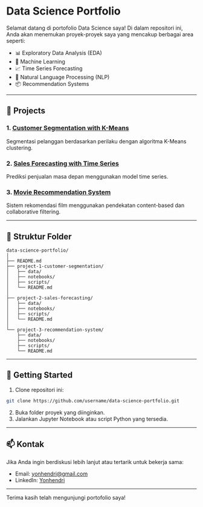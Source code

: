 # Data Science Portfolio

Selamat datang di portofolio Data Science saya! Di dalam repositori ini, Anda akan menemukan proyek-proyek saya yang mencakup berbagai area seperti:

- 📊 Exploratory Data Analysis (EDA)
- 🧠 Machine Learning
- 📈 Time Series Forecasting
- 🧾 Natural Language Processing (NLP)
- 📦 Recommendation Systems

---

## 🔬 Projects

### 1. [Customer Segmentation with K-Means](./project-1-customer-segmentation/)
Segmentasi pelanggan berdasarkan perilaku dengan algoritma K-Means clustering.

### 2. [Sales Forecasting with Time Series](./project-2-sales-forecasting/)
Prediksi penjualan masa depan menggunakan model time series.

### 3. [Movie Recommendation System](./project-3-recommendation-system/)
Sistem rekomendasi film menggunakan pendekatan content-based dan collaborative filtering.

---

## 📂 Struktur Folder

```
data-science-portfolio/
│
├── README.md
├── project-1-customer-segmentation/
│   ├── data/
│   ├── notebooks/
│   ├── scripts/
│   └── README.md
│
├── project-2-sales-forecasting/
│   ├── data/
│   ├── notebooks/
│   ├── scripts/
│   └── README.md
│
└── project-3-recommendation-system/
    ├── data/
    ├── notebooks/
    ├── scripts/
    └── README.md
```

---

## 🚀 Getting Started

1. Clone repositori ini:
```bash
git clone https://github.com/username/data-science-portfolio.git
```
2. Buka folder proyek yang diinginkan.
3. Jalankan Jupyter Notebook atau script Python yang tersedia.

---

## 📫 Kontak

Jika Anda ingin berdiskusi lebih lanjut atau tertarik untuk bekerja sama:
- Email: yonhendri@gmail.com
- LinkedIn: [Yonhendri](https://linkedin.com/in/yonhendri-6b942490)

---

Terima kasih telah mengunjungi portofolio saya!
